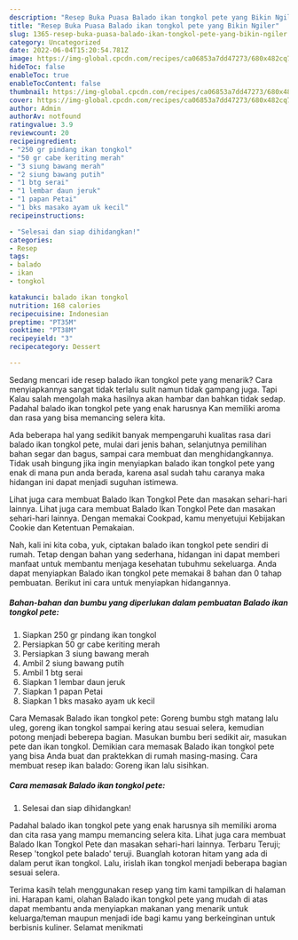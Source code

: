 ```yaml
---
description: "Resep Buka Puasa Balado ikan tongkol pete yang Bikin Ngiler"
title: "Resep Buka Puasa Balado ikan tongkol pete yang Bikin Ngiler"
slug: 1365-resep-buka-puasa-balado-ikan-tongkol-pete-yang-bikin-ngiler
category: Uncategorized
date: 2022-06-04T15:20:54.781Z
image: https://img-global.cpcdn.com/recipes/ca06853a7dd47273/680x482cq70/balado-ikan-tongkol-pete-foto-resep-utama.jpg
hideToc: false
enableToc: true
enableTocContent: false
thumbnail: https://img-global.cpcdn.com/recipes/ca06853a7dd47273/680x482cq70/balado-ikan-tongkol-pete-foto-resep-utama.jpg
cover: https://img-global.cpcdn.com/recipes/ca06853a7dd47273/680x482cq70/balado-ikan-tongkol-pete-foto-resep-utama.jpg
author: Admin
authorAv: notfound
ratingvalue: 3.9
reviewcount: 20
recipeingredient:
- "250 gr pindang ikan tongkol"
- "50 gr cabe keriting merah"
- "3 siung bawang merah"
- "2 siung bawang putih"
- "1 btg serai"
- "1 lembar daun jeruk"
- "1 papan Petai"
- "1 bks masako ayam uk kecil"
recipeinstructions:

- "Selesai dan siap dihidangkan!"
categories:
- Resep
tags:
- balado
- ikan
- tongkol

katakunci: balado ikan tongkol 
nutrition: 168 calories
recipecuisine: Indonesian
preptime: "PT35M"
cooktime: "PT38M"
recipeyield: "3"
recipecategory: Dessert

---
```



Sedang mencari ide resep balado ikan tongkol pete yang menarik? Cara menyiapkannya sangat tidak terlalu sulit namun tidak gampang juga. Tapi Kalau salah mengolah maka hasilnya akan hambar dan bahkan tidak sedap. Padahal balado ikan tongkol pete yang enak harusnya Kan memiliki aroma dan rasa yang bisa memancing selera kita.


Ada beberapa hal yang sedikit banyak mempengaruhi kualitas rasa dari balado ikan tongkol pete, mulai dari jenis bahan, selanjutnya pemilihan bahan segar dan bagus, sampai cara membuat dan menghidangkannya. Tidak usah bingung jika ingin menyiapkan balado ikan tongkol pete yang enak di mana pun anda berada, karena asal sudah tahu caranya maka hidangan ini dapat menjadi suguhan istimewa.

Lihat juga cara membuat Balado Ikan Tongkol Pete dan masakan sehari-hari lainnya. Lihat juga cara membuat Balado Ikan Tongkol Pete dan masakan sehari-hari lainnya. Dengan memakai Cookpad, kamu menyetujui Kebijakan Cookie dan Ketentuan Pemakaian.


Nah, kali ini kita coba, yuk, ciptakan balado ikan tongkol pete sendiri di rumah. Tetap dengan bahan yang sederhana, hidangan ini dapat memberi manfaat untuk membantu menjaga kesehatan tubuhmu sekeluarga. Anda dapat menyiapkan Balado ikan tongkol pete memakai 8 bahan dan 0 tahap pembuatan. Berikut ini cara untuk menyiapkan hidangannya.

<!--inarticleads1-->

##### Bahan-bahan dan bumbu yang diperlukan dalam pembuatan Balado ikan tongkol pete:

1. Siapkan 250 gr pindang ikan tongkol
1. Persiapkan 50 gr cabe keriting merah
1. Persiapkan 3 siung bawang merah
1. Ambil 2 siung bawang putih
1. Ambil 1 btg serai
1. Siapkan 1 lembar daun jeruk
1. Siapkan 1 papan Petai
1. Siapkan 1 bks masako ayam uk kecil


Cara Memasak Balado ikan tongkol pete: Goreng bumbu stgh matang lalu uleg, goreng ikan tongkol sampai kering atau sesuai selera, kemudian potong menjadi beberepa bagian. Masukan bumbu beri sedikit air, masukan pete dan ikan tongkol. Demikian cara memasak Balado ikan tongkol pete yang bisa Anda buat dan praktekkan di rumah masing-masing. Cara membuat resep ikan balado: Goreng ikan lalu sisihkan. 

<!--inarticleads2-->

##### Cara memasak Balado ikan tongkol pete:


1. Selesai dan siap dihidangkan!

Padahal balado ikan tongkol pete yang enak harusnya sih memiliki aroma dan cita rasa yang mampu memancing selera kita. Lihat juga cara membuat Balado Ikan Tongkol Pete dan masakan sehari-hari lainnya. Terbaru Teruji; Resep &#39;tongkol pete balado&#39; teruji. Buanglah kotoran hitam yang ada di dalam perut ikan tongkol. Lalu, irislah ikan tongkol menjadi beberapa bagian sesuai selera. 

Terima kasih telah menggunakan resep yang tim kami tampilkan di halaman ini. Harapan kami, olahan Balado ikan tongkol pete yang mudah di atas dapat membantu anda menyiapkan makanan yang menarik untuk keluarga/teman maupun menjadi ide bagi kamu yang berkeinginan untuk berbisnis kuliner. Selamat menikmati

